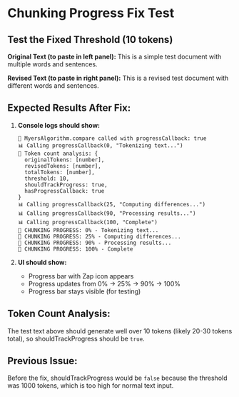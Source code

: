 # Chunking Progress Fix Test

## Test the Fixed Threshold (10 tokens)

**Original Text (to paste in left panel):**
This is a simple test document with multiple words and sentences.

**Revised Text (to paste in right panel):** 
This is a revised test document with different words and sentences.

## Expected Results After Fix:

1. **Console logs should show:**
   ```
   🎯 MyersAlgorithm.compare called with progressCallback: true
   📊 Calling progressCallback(0, "Tokenizing text...")
   🔢 Token count analysis: {
     originalTokens: [number],
     revisedTokens: [number], 
     totalTokens: [number],
     threshold: 10,
     shouldTrackProgress: true,
     hasProgressCallback: true
   }
   📊 Calling progressCallback(25, "Computing differences...")
   📊 Calling progressCallback(90, "Processing results...")
   📊 Calling progressCallback(100, "Complete")
   🔄 CHUNKING PROGRESS: 0% - Tokenizing text...
   🔄 CHUNKING PROGRESS: 25% - Computing differences...
   🔄 CHUNKING PROGRESS: 90% - Processing results...
   🔄 CHUNKING PROGRESS: 100% - Complete
   ```

2. **UI should show:**
   - Progress bar with Zap icon appears
   - Progress updates from 0% → 25% → 90% → 100%
   - Progress bar stays visible (for testing)

## Token Count Analysis:
The test text above should generate well over 10 tokens (likely 20-30 tokens total), so shouldTrackProgress should be `true`.

## Previous Issue:
Before the fix, shouldTrackProgress would be `false` because the threshold was 1000 tokens, which is too high for normal text input.
